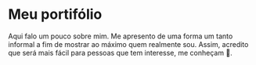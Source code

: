 # Meu portifólio

Aqui falo um pouco sobre mim. Me apresento de uma forma um tanto informal a fim de mostrar ao máximo quem realmente sou. Assim, acredito que será mais fácil para pessoas que tem interesse, me conheçam 💜.